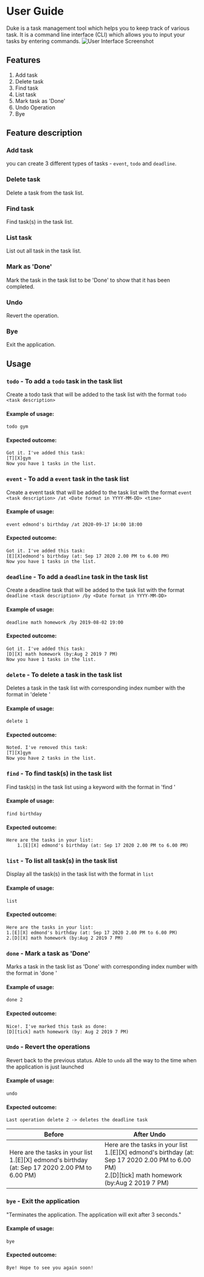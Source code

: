 # User Guide
Duke is a task management tool which helps you to keep track of various task. It is a command line interface (CLI) which allows you to input your tasks by entering commands.
![User Interface Screenshot](Ui.png)
## Features 
1. Add task
2. Delete task
3. Find task
4. List task
5. Mark task as 'Done'
6. Undo Operation
7. Bye


## Feature description

### Add task 
you can create 3 different types of tasks - `event`, `todo` and `deadline`.

### Delete task
Delete a task from the task list.

### Find task
Find task(s) in the task list.

### List task
List out all task in the task list.

### Mark as 'Done'
Mark the task in the task list to be 'Done' to show that it has been completed.

### Undo 
Revert the operation.

### Bye 
Exit the application.

## Usage

### `todo` - To add a `todo` task in the task list <br/>
Create a todo task that will be added to the task list with the format `todo <task description>`

 
#### Example of usage:
```
todo gym
```
#### Expected outcome:
```
Got it. I've added this task:
[T][X]gym 
Now you have 1 tasks in the list.
```
### `event` - To add a `event` task in the task list <br/>
Create a event task that will be added to the task list with the format `event <task description> /at <Date format in YYYY-MM-DD> <time> `

 
#### Example of usage:
```
event edmond's birthday /at 2020-09-17 14:00 18:00
```
#### Expected outcome:
```
Got it. I've added this task:
[E][X]edmond's birthday (at: Sep 17 2020 2.00 PM to 6.00 PM)
Now you have 1 tasks in the list.
```

### `deadline` - To add a `deadline` task in the task list <br/>
Create a deadline task that will be added to the task list with the format `deadline <task description> /by <Date format in YYYY-MM-DD>`

 
#### Example of usage:
```
deadline math homework /by 2019-08-02 19:00
```

#### Expected outcome:
```
Got it. I've added this task: 
[D][X] math homework (by:Aug 2 2019 7 PM)
Now you have 1 tasks in the list.
```

### `delete` - To delete a task in the task list
Deletes a task in the task list with corresponding index number with the format in 'delete <task number>'

#### Example of usage:
```
delete 1
```

#### Expected outcome:
```
Noted. I've removed this task:
[T][X]gym 
Now you have 2 tasks in the list.
```

### `find` - To find task(s) in the task list
Find task(s) in the task list using a keyword with the format in 'find <task description>'

#### Example of usage:
```
find birthday
```

#### Expected outcome:
```
Here are the tasks in your list:
    1.[E][X] edmond's birthday (at: Sep 17 2020 2.00 PM to 6.00 PM)
```

### `list` - To list all task(s) in the task list
Display all the task(s) in the task list with the format in `list`


#### Example of usage:
```
list
```

#### Expected outcome:
```
Here are the tasks in your list:
1.[E][X] edmond's birthday (at: Sep 17 2020 2.00 PM to 6.00 PM)
2.[D][X] math homework (by:Aug 2 2019 7 PM)
```

### `done` - Mark a task as 'Done'
Marks a task in the task list as 'Done' with corresponding index number with the format in 'done <task number>'

#### Example of usage:
```
done 2
```

#### Expected outcome:
```
Nice!. I've marked this task as done:
[D][tick] math homework (by: Aug 2 2019 7 PM)
```

### `Undo` - Revert the operations
Revert back to the previous status. Able to `undo` all the way to the time when the application is just launched

#### Example of usage:
```
undo
```

#### Expected outcome:
```
Last operation delete 2 -> deletes the deadline task
``` 
Before | After Undo 
 ------ | ------ 
Here are the tasks in your list <br/> 1.[E][X] edmond's birthday (at: Sep 17 2020 2.00 PM to 6.00 PM) | Here are the tasks in your list<br/> 1.[E][X] edmond's birthday (at: Sep 17 2020 2.00 PM to 6.00 PM) <br/> 2.[D][tick] math homework (by:Aug 2 2019 7 PM) 
### `bye` - Exit the application
"Terminates the application. The application will exit after 3 seconds."

#### Example of usage:
```
bye
```
#### Expected outcome:
```
Bye! Hope to see you again soon!
```